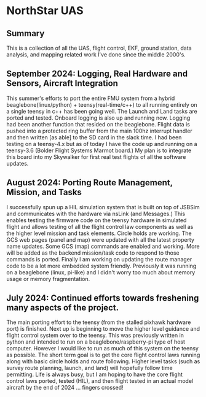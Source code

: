 # NorthStar UAS

## Summary

This is a collection of all the UAS, flight control, EKF, ground station, data analysis, and mapping related work I've done since the middle 2000's.

## September 2024: Logging, Real Hardware and Sensors, Aircraft Integration

This summer's efforts to port the entire FMU system from a hybrid beaglebone(linux/python) + teensy(real-time/c++) to all running entirely on a single teensy in c++ has been going well.  The Launch and Land tasks are ported and tested.  Onboard logging is also up and running now.  Logging had been another function that resided on the beaglebone.  Flight data is pushed into a protected ring buffer from the main 100hz interrupt handler and then written [as able] to the SD card in the slack time.  I had been testing on a teensy-4.x but as of today I have the code up and running on a teensy-3.6 (Bolder Flight Systems Marmot board.)  My plan is to integrate this board into my Skywalker for first real test flights of all the software updates.

## August 2024: Porting Route Management, Mission, and Tasks

I successfully spun up a HIL simulation system that is built on top of JSBSim and communicates with the hardware via nsLink (and Messages.)  This enables testing the firmware code on the teensy hardware in simulated flight and allows testing of all the flight control law components as well as the higher level mission and task elements.  Circle holds are working.  The GCS web pages (panel and map) were updated with all the latest property name updates.  Some GCS (map) commands are enabled and working.  More will be added as the backend mission/task code to respond to those commands is ported.  Finally I am working on updating the route manager code to be a lot more embedded system friendly.  Previously it was running on a beaglebone (linux, pi-like) and I didn't worry too much about memory usage or memory fragmentation.

## July 2024: Continued efforts towards freshening many aspects of the project.

The main porting effort to the teensy (from the stalled pixhawk hardware port) is finished.  Next up is beginning to move the higher level guidance and flight control system over to the teensy.  This was previously written in python and intended to run on a beaglebone/raspberry-pi type of host computer.  However I would like to run as much of this system on the teensy as possible.  The short term goal is to get the core flight control laws running along with basic circle holds and route following.  Higher level tasks (such as survey route planning, launch, and land) will hopefully follow time permitting.  Life is always busy, but I am hoping to have the core flight control laws ported, tested (HIL), and then flight tested in an actual model aircraft by the end of 2024 ... fingers crossed!
